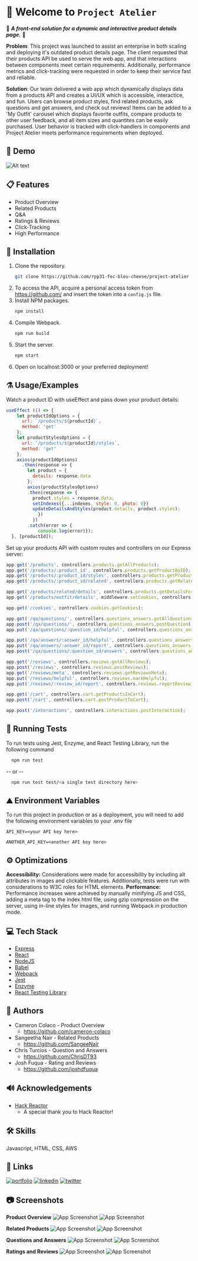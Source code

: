 
# 👋 Welcome to `Project Atelier`

🎉 ***A front-end solution for a dynamic and interactive product details page.*** 🎉

**Problem**:
This project was launched to assist an enterprise in both scaling and deploying it's outdated product details page. The client requested that their products API be used to serve the web app, and that interactions between components meet certain requirements. Additionally, performance metrics and click-tracking were requested in order to keep their service fast and reliable.

**Solution**:
Our team delivered a web app which dynamically displays data from a products API and creates a UI/UX which is accessible, interactice, and fun. Users can browse product styles, find related products, ask questions and get answers, and check out reviews! Items can be added to a 'My Outfit' carousel which displays favorite outfits, compare products to other user feedback, and all item sizes and quantites can be easily purchased. User behavior is tracked with click-handlers in components and Project Atelier meets performance requirements when deployed.

## 🎥 Demo
![Alt text](./demos/FEC_Demo.gif)

## 📋 Features

- Product Overview
- Related Products
- Q&A
- Ratings & Reviews
- Click-Tracking
- High Performance


## 💾 Installation

1. Clone the repository.
   ```sh
   git clone https://github.com/rpp31-fec-bleu-cheese/project-atelier
   ```
2. To access the API, acquire a personal access token from https://github.com/ and insert the token into a ```config.js``` file.
3. Install NPM packages.
   ```sh
   npm install
    ```
3. Compile Webpack.
   ```sh
   npm run build
    ```
4. Start the server.
   ```sh
   npm start
    ```
5. Open on localhost:3000 or your preferred deployment!

## ⚗️ Usage/Examples

Watch a product ID with useEffect and pass down your product details:
```javascript
useEffect (() => {
    let productIdOptions = {
      url: `/products/${productId}`,
      method: 'get'
    };
    let productStylesOptions = {
      url: `/products/${productId}/styles`,
      method: 'get'
    };
    axios(productIdOptions)
      .then(response => {
        let product = {
          details: response.data
        };
        axios(productStylesOptions)
        .then(response => {
          product.styles = response.data;
          setIndexes({...indexes, style: 0, photo: 0})
          updateDetailsAndStyles(product.details, product.styles);
            })
          })
        .catch(error => {
            console.log(error)});
  }, [productId]);
```
Set up your products API with custom routes and controllers on our Express server:
```javascript
app.get('/products', controllers.products.getAllProducts);
app.get('/products/:product_id', controllers.products.getProductByID);
app.get('/products/:product_id/styles', controllers.products.getProductStyleByID);
app.get('/products/:product_id/related', controllers.products.getRelatedProductsByID);

app.get('/products/related/details', controllers.products.getDetailsForProducts);
app.get('/products/outfit/details', middleware.setCookies, controllers.products.getDetailsForProducts);

app.get('/cookies', controllers.cookies.getCookies);

app.get('/qa/questions/', controllers.questions_answers.getAllQuestions);
app.post('/qa/questions/', controllers.questions_answers.postQuestion);
app.put('/qa/questions/:question_id/helpful', controllers.questions_answers.updateQuestionHelpfulness);

app.put('/qa/answers/:answer_id/helpful', controllers.questions_answers.updateAnswerHelpfulness);
app.put('/qa/answers/:answer_id/report', controllers.questions_answers.reportAnswer);
app.post('/qa/questions/:question_id/answers', controllers.questions_answers.postAnswer);

app.get('/reviews', controllers.reviews.getAllReviews);
app.post('/reviews', controllers.reviews.postReviews);
app.get('/reviews/meta', controllers.reviews.getReviewsMeta);
app.put('/reviews/helpful', controllers.reviews.markHelpful);
app.put('/reviews/:review_id/report', controllers.reviews.reportReview);

app.get('/cart', controllers.cart.getProductsInCart);
app.post('/cart', controllers.cart.postProductToCart);

app.post('/interactions', controllers.interactions.postInteraction);
```


## 🧪 Running Tests

To run tests using Jest, Enzyme, and React Testing Library, run the following command

```bash
  npm run test
```
-- or --

```bash
  npm run test test/<a single test directory here>
```


## ⛰️ Environment Variables

To run this project in production or as a deployment, you will need to add the following environment variables to your .env file

`API_KEY=<your API key here>`

`ANOTHER_API_KEY=<another API key here>`


## ⚙️ Optimizations

**Accessibility:** Considerations were made for accessibility by including alt attributes in images and clickable features. Additionally, tests were run with considerations to W3C roles for HTML elements.
**Performance:** Performance increases were achieved by manually minifying JS and CSS, adding a meta tag to the index.html file, using gzip compression on the server, using in-line styles for images, and running Webpack in production mode.


## 💻 Tech Stack

* [Express](https://expressjs.com/)
* [React](https://reactjs.org/)
* [NodeJS](https://nodejs.dev/)
* [Babel](https://babeljs.io/)
* [Webpack](https://webpack.js.org/)
* [Jest](https://jestjs.io/docs/expect)
* [Enzyme](https://enzymejs.github.io/enzyme/)
* [React Testing Library](https://github.com/testing-library/react-testing-library)


## 🤖 Authors

* Cameron Colaco - Product Overview
  * https://github.com/cameron-colaco
* Sangeetha Nair - Related Products
  * https://github.com/SangeeNair
* Chris Turcios - Question and Answers
  * https://github.com/ChrisDT93
* Josh Fuqua - Rating and Reviews
  * https://github.com/joshdfuqua


## 🔊 Acknowledgements

 - [Hack Reactor](https://www.hackreactor.com/)
    * A special thank you to Hack Reactor!

## 🛠 Skills
Javascript, HTML, CSS, AWS


## 🔗 Links
[![portfolio](https://img.shields.io/badge/my_portfolio-000?style=for-the-badge&logo=ko-fi&logoColor=white)](https://github.com/)
[![linkedin](https://img.shields.io/badge/linkedin-0A66C2?style=for-the-badge&logo=linkedin&logoColor=white)](https://www.linkedin.com/)
[![twitter](https://img.shields.io/badge/twitter-1DA1F2?style=for-the-badge&logo=twitter&logoColor=white)](https://twitter.com/)


## 📷 Screenshots
**Product Overview**
![App Screenshot](./demos/Overview.png)
![App Screenshot](./demos/OverviewModal.png)

**Related Products**
![App Screenshot](./demos/Related.png)
![App Screenshot](./demos/RelatedCompare.png)

**Questions and Answers**
![App Screenshot](./demos/Q&A.png)
![App Screenshot](./demos/Q&ASubmit.png)

**Ratings and Reviews**
![App Screenshot](./demos/R&R.png)
![App Screenshot](./demos/R&RWrite.png)

